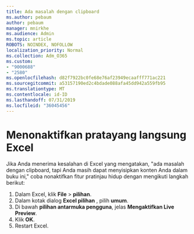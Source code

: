 ```yaml
---
title: Ada masalah dengan clipboard
ms.author: pebaum
author: pebaum
manager: mnirkhe
ms.audience: Admin
ms.topic: article
ROBOTS: NOINDEX, NOFOLLOW
localization_priority: Normal
ms.collection: Adm_O365
ms.custom:
- "9000688"
- "2580"
ms.openlocfilehash: d82f7922bc0fe68e76af23949ecaafff771ac221
ms.sourcegitcommit: a53157190ed2c4bdade088afa45dd942a559fb95
ms.translationtype: MT
ms.contentlocale: id-ID
ms.lasthandoff: 07/31/2019
ms.locfileid: "36045456"
---
```

# <a name="disable-excel-live-preview"></a>Menonaktifkan pratayang langsung Excel

Jika Anda menerima kesalahan di Excel yang mengatakan, "ada masalah dengan clipboard, tapi Anda masih dapat menyisipkan konten Anda dalam buku ini," coba nonaktifkan fitur pratinjau hidup dengan mengikuti langkah berikut:

1. Dalam Excel, klik **File** > **pilihan**.
3. Dalam kotak dialog **Excel pilihan** , pilih **umum**.
4. Di bawah **pilihan antarmuka pengguna**, jelas **Mengaktifkan Live Preview**.
5. Klik **OK**.
6. Restart Excel.